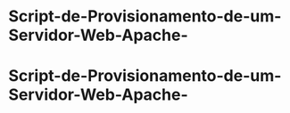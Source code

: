# Script-de-Provisionamento-de-um-Servidor-Web-Apache-
# Script-de-Provisionamento-de-um-Servidor-Web-Apache-
